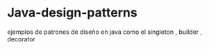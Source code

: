 # Java-design-patterns
ejemplos de patrones de diseño en java como el singleton , builder , decorator
